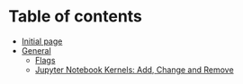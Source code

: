 # Table of contents

* [Initial page](README.md)
* [General](general/README.md)
  * [Flags](general/flags.md)
  * [Jupyter Notebook Kernels: Add, Change and Remove](general/jupyter-kernal.md)

